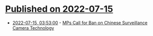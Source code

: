 # [Published on 2022-07-15](index.md)

* [2022-07-15, 03:53:00](https://soylentnews.org/article.pl?sid=22/07/14/1258245&from=rss) - [MPs Call for Ban on Chinese Surveillance Camera Technology](https://soylentnews.org/article.pl?sid=22/07/14/1258245&from=rss)
